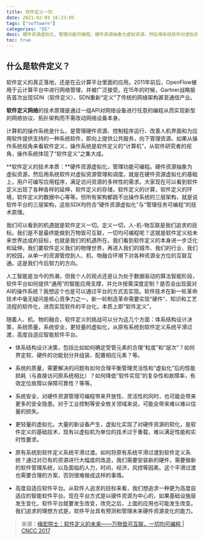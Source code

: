 ```yaml
---
title: 软件定义一切
date: 2021-02-03 16:23:05
tags: ["software"]
categories: "OS"
desc: 硬件资源虚拟化，管理功能可编程。硬件资源抽象为虚拟资源，然后用系统软件对虚拟资源管理和调度。就是在硬件资源虚拟化的基础上，用户可编写应用程序，满足访问资源的多样性的需求。
toc: true
---
```


## 什么是软件定义？

软件定义的真正落地，还是在云计算平台里面的应用。2011年前后，OpenFlow被用于云计算平台中进行网络管理，并被广泛接受。在15年的时候，Gartner战略报告首次出现SDN（软件定义），SDN重新“定义”了传统的网络架构甚至通信产业。

<!-- more -->

**软件定义网络**的技术原理是通过一组API对网络设备进行任意的编程从而实现新型的网络协议、拓扑架构而不需改动网络设备本身。

计算机的操作系统是什么，是管理硬件资源、控制程序运行、改善人机界面和为应用软件提供支持的一种系统软件，即向上提供公共服务，向下管理资源。如果从操作系统视角来看软件定义，操作系统是软件定义的“计算机”，从软件研究者的视角，操作系统体现了“软件定义”之集大成。

**软件定义的技术本质：**硬件资源虚拟化，管理功能可编程。硬件资源抽象为虚拟资源，然后用系统软件对虚拟资源管理和调度。就是在硬件资源虚拟化的基础上，用户可编写应用程序，满足访问资源的多样性的需求。大家现在可以看到软件定义出现了各种各样的延伸，软件定义的存储，软件定义的计算，软件定义的环境，软件定义的数据中心等等。但所有架构都跳不出操作系统的三层架构，就是说软件平台的三层架构，这些SDX均符合“硬件资源虚拟化”与“管理任务可编程”的技术原理。

我们可以看到的机遇就是软件定义一切。定义一切，人-机-物互联是我们追求的目标。我们是不是最终能做到万物皆可互联，一切均可编程呢？这就是软件定义给未来世界达成的目标，也就是我们的机遇所在。我们看到软件定义的本身进一步泛化和延伸，我们要软件定义我们的物理世界，再进入我们的城市、我们的行业、我们的校园，从单一的资源管控到人、机、物融合环境下对各种资源全方位的互联互通。这是我们今后努力的方向。

人工智能是当今的热潮，但我个人的观点还是认为处于数据驱动的算法智能阶段，软件平台如何提供“通用”的智能应用支撑，并允许按需深度定制？是否会出现面对AI的操作系统？我想这个也是可以通过平台的方式去实现。软件技术在新一轮革命技术中毫无疑问是核心竞争力之一，新一轮制造革命需要实现“硬件”、知识和工艺流程的软件化，进而实现软件的平台化，本质上即“软件定义”。

随着人、机、物的融合，软件定义的挑战可以分为这几个方面：体系结构设计决策，系统质量，系统安全，更轻量的虚拟化，从原有系统到软件定义系统平滑过渡，高度自适应智能软件平台。

- 体系结构设计决策，包括比如如何确定受管元素的合理“粒度”和“层次”？如何界定软、硬件的功能划分并组装、配置相应元素？等。

- 系统的质量，需要解决的问题有如何合理平衡管理灵活性和“虚拟化”后的性能损耗（与直接访问原系统相比）？如何降低“软件实现”的复杂性和故障率，有效定位故障以保障可靠性？等等。

- 系统安全，对硬件资源管理可编程带来开放性、灵活性的同时，也可能会带来更多的安全隐患。对于工业控制等安全攸关领域来说，可能会带来难以难以估量的损失。

- 更轻量的虚拟化。大量的新设备产生，虚拟化实现了对硬件资源的软化，是软件定义的基础技术，现有以虚拟机为单位的技术过于重载，难以满足性能和实时性要求。

- 原有系统到软件定义系统平滑过渡。如何将原有系统平滑过渡到软件定义系统？通过对已有的资源进行大幅度的改造，我们需要安装新的硬件，需要做新的软件管理系统，以及面临的人力，时间，经济，风控等因素。这个平滑过渡也需要合理的方案，否则很难做成这样的事情。

- 高度自适应软件平台。从软件人追求的目标来看，我们想追求一种更为高度自适应的智能软件平台。现在平台方式是以硬件资源为中心的，如果基础设施层发生变化，软件平台就要发生改变，改完之后，上面的应用也可能发生改变。我们追求的理想方式是，软件平台具有预测和管理未来硬件资源变化的能力。

> 来源：[梅宏院士：软件定义的未来——万物皆可互联，一切均可编程 | CNCC 2017](https://www.leiphone.com/news/201710/njWSLnuUcu8EvU8Q.html)
